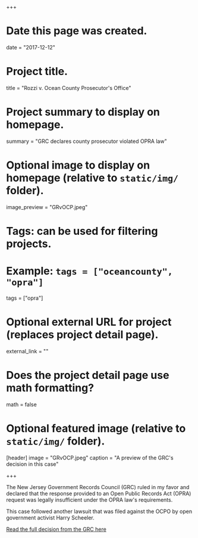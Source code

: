 +++
# Date this page was created.
date = "2017-12-12"

# Project title.
title = "Rozzi v. Ocean County Prosecutor's Office"

# Project summary to display on homepage.
summary = "GRC declares county prosecutor violated OPRA law"

# Optional image to display on homepage (relative to `static/img/` folder).
image_preview = "GRvOCP.jpeg"

# Tags: can be used for filtering projects.
# Example: `tags = ["oceancounty", "opra"]`
tags = ["opra"]

# Optional external URL for project (replaces project detail page).
external_link = ""

# Does the project detail page use math formatting?
math = false

# Optional featured image (relative to `static/img/` folder).
[header]
image = "GRvOCP.jpeg"
caption = "A preview of the GRC's decision in this case"

+++

The New Jersey Government Records Council (GRC) ruled in my favor and declared that the
response provided to an Open Public Records Act (OPRA) request was legally insufficient under the OPRA law's requirements.

This case followed another lawsuit that was filed against the OCPO by open government activist Harry Scheeler.

[Read the full decision from the GRC here](/files/2015-250.pdf)
